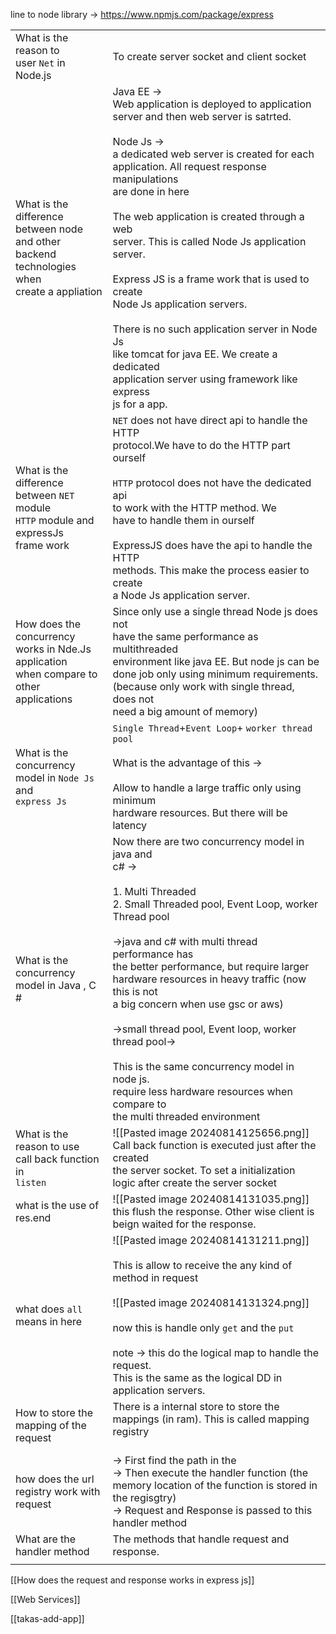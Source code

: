 line to node library -> https://www.npmjs.com/package/express


|                                                                                                         |                                                                                                                                                                                                                                                                                                                                                                                                                                                                                                                                                                                                                                   |
| ------------------------------------------------------------------------------------------------------- | --------------------------------------------------------------------------------------------------------------------------------------------------------------------------------------------------------------------------------------------------------------------------------------------------------------------------------------------------------------------------------------------------------------------------------------------------------------------------------------------------------------------------------------------------------------------------------------------------------------------------------- |
| What is the reason to <br>user `Net` in Node.js                                                         | To create server socket and client socket                                                                                                                                                                                                                                                                                                                                                                                                                                                                                                                                                                                         |
| What is the difference <br>between node and other <br>backend technologies when <br>create a appliation | Java EE -> <br>Web application is deployed to application <br>server and then web server is satrted.<br><br>Node Js -> <br>a dedicated web server is created for each<br>application. All request response manipulations <br>are done in here<br><br>The web application is created through a web <br>server. This is called Node Js application server.<br><br>Express JS is a frame work that is used to create<br>Node Js application servers. <br><br>There is no such application server in Node Js <br>like tomcat for java EE. We create a dedicated <br>application server using framework like express <br>js for a app. |
| What is the difference <br>between `NET` module <br>`HTTP` module and expressJs<br>frame work           | `NET` does not have direct api to handle the HTTP<br>protocol.We have to do the HTTP part ourself<br><br>`HTTP` protocol does not have the dedicated api<br>to work with the HTTP method. We<br>have to handle them in ourself<br><br>ExpressJS does have the api to handle the HTTP <br>methods. This make the process easier to create<br>a Node Js application server.                                                                                                                                                                                                                                                         |
| How does the concurrency<br>works in Nde.Js application<br>when compare to other <br>applications       | Since only use a single thread Node js does not <br>have the same performance as multithreaded <br>environment like java EE. But node js can be <br>done job only using minimum requirements. <br>(because only work with single thread, does not <br>need a big amount of memory)                                                                                                                                                                                                                                                                                                                                                |
| What is the concurrency <br>model in `Node Js` and <br>`express Js`                                     | `Single Thread`+`Event Loop`+ `worker thread pool`<br><br>What is the advantage of this -> <br><br>Allow to handle a large traffic only using minimum<br>hardware resources. But there will be latency                                                                                                                                                                                                                                                                                                                                                                                                                            |
| What is the concurrency<br>model in Java , C #                                                          | Now there are two concurrency model in java and <br>c# -> <br><br>1. Multi Threaded <br>2. Small Threaded pool, Event Loop, worker Thread pool<br><br>->java and c# with multi thread performance has <br>the better performance, but require larger <br>hardware resources in heavy traffic (now this is not<br>a big concern when use gsc or aws)<br><br>->small thread pool, Event loop, worker thread pool-><br><br>This is the same concurrency model in node js. <br>require less hardware resources when compare to <br>the multi threaded environment                                                                     |
| What is the reason to use <br>call back function in <br>`listen`                                        | ![[Pasted image 20240814125656.png]]<br>Call back function is executed just after the created<br>the server socket. To set a initialization logic after create the server socket                                                                                                                                                                                                                                                                                                                                                                                                                                                  |
| what is the use of <br>res.end                                                                          | ![[Pasted image 20240814131035.png]]<br>this flush the response. Other wise client is beign waited for the response.                                                                                                                                                                                                                                                                                                                                                                                                                                                                                                              |
| what does `all` means in here                                                                           | ![[Pasted image 20240814131211.png]]<br><br>This is allow to receive the any kind of method in request<br><br>![[Pasted image 20240814131324.png]]<br><br>now this is handle only `get` and the `put`<br><br>note -> this do the logical map to handle the request.<br>This is the same as the logical DD in application servers.                                                                                                                                                                                                                                                                                                 |
| How to store the <br>mapping of the request                                                             | There is  a internal store to store the mappings (in ram). This is called mapping registry<br><br>                                                                                                                                                                                                                                                                                                                                                                                                                                                                                                                                |
| how does the url registry work with <br>request                                                         | -> First find the path in the <br>-> Then execute the handler function (the memory location of the function is stored in the regisgtry)<br>-> Request and Response is passed to this handler method                                                                                                                                                                                                                                                                                                                                                                                                                               |
| What are the handler method                                                                             | The methods that handle request and response.<br>                                                                                                                                                                                                                                                                                                                                                                                                                                                                                                                                                                                 |
|                                                                                                         |                                                                                                                                                                                                                                                                                                                                                                                                                                                                                                                                                                                                                                   |
[[How does the request and response works in express js]]

[[Web Services]]

[[takas-add-app]]
